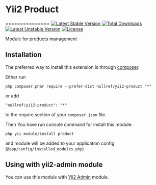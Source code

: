 # Yii2 Product
===============
[![Latest Stable Version](https://poser.pugx.org/nullref/yii2-product/v/stable)](https://packagist.org/packages/nullref/yii2-product) [![Total Downloads](https://poser.pugx.org/nullref/yii2-product/downloads)](https://packagist.org/packages/nullref/yii2-product) [![Latest Unstable Version](https://poser.pugx.org/nullref/yii2-product/v/unstable)](https://packagist.org/packages/nullref/yii2-product) [![License](https://poser.pugx.org/nullref/yii2-product/license)](https://packagist.org/packages/nullref/yii2-product)

Module for products management

Installation
------------

The preferred way to install this extension is through [composer](http://getcomposer.org/download/).

Either run

```
php composer.phar require --prefer-dist nullref/yii2-product "*"
```

or add

```
"nullref/yii2-product": "*"
```

to the require section of your `composer.json` file.

Then You have run console command for install this module:

```
php yii module/install product
```

and module will be added to your application config (`@app/config/installed_modules.php`)

Using with yii2-admin module
----------------------------

You can use this module with [Yii2 Admin](https://github.com/NullRefExcep/yii2-admin) module.
